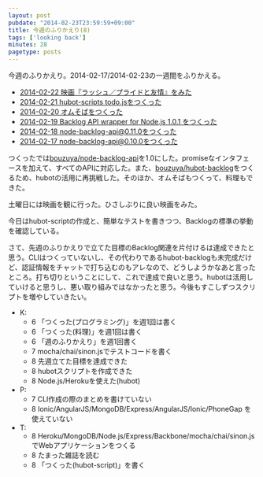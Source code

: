 ```yaml
---
layout: post
pubdate: "2014-02-23T23:59:59+09:00"
title: 今週のふりかえり(8)
tags: ['looking back']
minutes: 28
pagetype: posts
---
```

今週のふりかえり。2014-02-17/2014-02-23の一週間をふりかえる。

- [2014-02-22 映画『ラッシュ／プライドと友情』をみた](http://blog.bouzuya.net/2014/02/22/diary/)
- [2014-02-21 hubot-scripts todo.jsをつくった](http://blog.bouzuya.net/2014/02/21/diary/)
- [2014-02-20 オムそばをつくった](http://blog.bouzuya.net/2014/02/20/diary/)
- [2014-02-19 Backlog API wrapper for Node.js 1.0.1 をつくった](http://blog.bouzuya.net/2014/02/19/diary/)
- [2014-02-18 node-backlog-api@0.11.0をつくった](http://blog.bouzuya.net/2014/02/18/diary/)
- [2014-02-17 node-backlog-api@0.10.0をつくった](http://blog.bouzuya.net/2014/02/17/diary/)

つくったでは[bouzuya/node-backlog-api][]を1.0にした。promiseなインタフェースを加えて、すべてのAPIに対応した。また、[bouzuya/hubot-backlog][]をつくるため、hubotの活用に再挑戦した。そのほか、オムそばもつくって、料理もできた。

土曜日には映画を観に行った。ひさしぶりに良い映画をみた。

今日はhubot-scriptの作成と、簡単なテストを書きつつ、Backlogの標準の挙動を確認している。

さて、先週のふりかえりで立てた目標のBacklog関連を片付けるは達成できたと思う。CLIはつくっていないし、その代わりであるhubot-backlogも未完成だけど、認証情報をチャットで打ち込むのもアレなので、どうしようかなあと言ったところ。打ち切りということにして、これで達成で良いと思う。hubotは活用していけると思うし、悪い取り組みではなかったと思う。今後もすこしずつスクリプトを増やしていきたい。

- K:
  - 6 「つくった(プログラミング)」を週1回は書く
  - 6 「つくった(料理)」を週1回は書く
  - 6 「週のふりかえり」を週1回書く
  - 7 mocha/chai/sinon.jsでテストコードを書く
  - 8 先週立てた目標を達成できた
  - 8 hubotスクリプトを作成できた
  - 8 Node.js/Herokuを使えた(hubot)
- P:
  - 7 CLI作成の際のまとめを書けていない
  - 8 Ionic/AngularJS/MongoDB/Express/AngularJS/Ionic/PhoneGap を使えていない
- T:
  - 8 Heroku/MongoDB/Node.js/Express/Backbone/mocha/chai/sinon.jsでWebアプリケーションをつくる
  - 8 たまった雑誌を読む
  - 8 「つくった(hubot-script)」を書く

[bouzuya/node-backlog-api]: https://github.com/bouzuya/node-backlog-api
[bouzuya/hubot-backlog]: https://github.com/bouzuya/hubot-backlog
